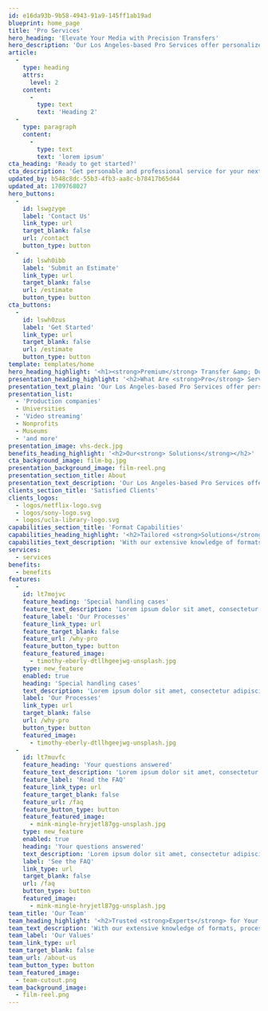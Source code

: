 ```yaml
---
id: e16da93b-9b58-4943-91a9-145ff1ab19ad
blueprint: home_page
title: 'Pro Services'
hero_heading: 'Elevate Your Media with Precision Transfers'
hero_description: 'Our Los Angeles-based Pro Services offer personalized, high-quality solutions for industry-focused requests. Let our dedicated team prepare your media collection for professional or archival use.'
article:
  -
    type: heading
    attrs:
      level: 2
    content:
      -
        type: text
        text: 'Heading 2'
  -
    type: paragraph
    content:
      -
        type: text
        text: 'lorem ipsum'
cta_heading: 'Ready to get started?'
cta_description: 'Get personable and professional service for your next media transfer project.'
updated_by: b548c8dc-55b3-4fb3-aa8c-b78417b65d44
updated_at: 1709768027
hero_buttons:
  -
    id: lswgzyge
    label: 'Contact Us'
    link_type: url
    target_blank: false
    url: /contact
    button_type: button
  -
    id: lswh0ibb
    label: 'Submit an Estimate'
    link_type: url
    target_blank: false
    url: /estimate
    button_type: button
cta_buttons:
  -
    id: lswh0zus
    label: 'Get Started'
    link_type: url
    target_blank: false
    url: /estimate
    button_type: button
template: templates/home
hero_heading_highlight: '<h1><strong>Premium</strong> Transfer &amp; Duplication <strong>Services</strong></h1>'
presentation_heading_highlight: '<h2>What Are <strong>Pro</strong> Services?</h2>'
presentation_text_plain: 'Our Los Angeles-based Pro Services offer personalized, high-quality solutions for industry-focused requests. Let our dedicated team prepare your media collection for professional or archival use.'
presentation_list:
  - 'Production companies'
  - Universities
  - 'Video streaming'
  - Nonprofits
  - Museums
  - 'and more'
presentation_image: vhs-deck.jpg
benefits_heading_highlight: '<h2>Our<strong> Solutions</strong></h2>'
cta_background_image: film-bg.jpg
presentation_background_image: film-reel.png
presentation_section_title: About
presentation_text_description: 'Our Los Angeles-based Pro Services offer personalized, high-quality solutions for industry-focused requests. Let our dedicated team prepare your media collection for professional or archival use.'
clients_section_title: 'Satisfied Clients'
clients_logos:
  - logos/netflix-logo.svg
  - logos/sony-logo.svg
  - logos/ucla-library-logo.svg
capabilities_section_title: 'Format Capabilities'
capabilities_heading_highlight: '<h2>Tailored <strong>Solutions</strong> for <br><strong>Any</strong> Media Type</h2>'
capabilities_text_description: 'With our extensive knowledge of formats, processes, and techniques, we can help you with any type of transfer.'
services:
  - services
benefits:
  - benefits
features:
  -
    id: lt7mojvc
    feature_heading: 'Special handling cases'
    feature_text_description: 'Lorem ipsum dolor sit amet, consectetur adipiscing elit, sed do eiusmod tempor incididunt ut labore et dolore magna aliqua. Ut enim ad minim veniam'
    feature_label: 'Our Processes'
    feature_link_type: url
    feature_target_blank: false
    feature_url: /why-pro
    feature_button_type: button
    feature_featured_image:
      - timothy-eberly-dtllhgeejwg-unsplash.jpg
    type: new_feature
    enabled: true
    heading: 'Special handling cases'
    text_description: 'Lorem ipsum dolor sit amet, consectetur adipiscing elit, sed do eiusmod tempor incididunt ut labore et dolore magna aliqua. Ut enim ad minim veniam'
    label: 'Our Processes'
    link_type: url
    target_blank: false
    url: /why-pro
    button_type: button
    featured_image:
      - timothy-eberly-dtllhgeejwg-unsplash.jpg
  -
    id: lt7muvfc
    feature_heading: 'Your questions answered'
    feature_text_description: 'Lorem ipsum dolor sit amet, consectetur adipiscing elit, sed do eiusmod tempor incididunt ut labore et dolore magna aliqua. Ut enim ad minim veniam'
    feature_label: 'Read the FAQ'
    feature_link_type: url
    feature_target_blank: false
    feature_url: /faq
    feature_button_type: button
    feature_featured_image:
      - mink-mingle-hryjetl87gg-unsplash.jpg
    type: new_feature
    enabled: true
    heading: 'Your questions answered'
    text_description: 'Lorem ipsum dolor sit amet, consectetur adipiscing elit, sed do eiusmod tempor incididunt ut labore et dolore magna aliqua. Ut enim ad minim veniam'
    label: 'See the FAQ'
    link_type: url
    target_blank: false
    url: /faq
    button_type: button
    featured_image:
      - mink-mingle-hryjetl87gg-unsplash.jpg
team_title: 'Our Team'
team_heading_highlight: '<h2>Trusted <strong>Experts</strong> for Your <strong>Media</strong> Projects</h2>'
team_text_description: 'With our extensive knowledge of formats, processes, and techniques, we can help you with any type of transfer.'
team_label: 'Our Values'
team_link_type: url
team_target_blank: false
team_url: /about-us
team_button_type: button
team_featured_image:
  - team-cutout.png
team_background_image:
  - film-reel.png
---
```

